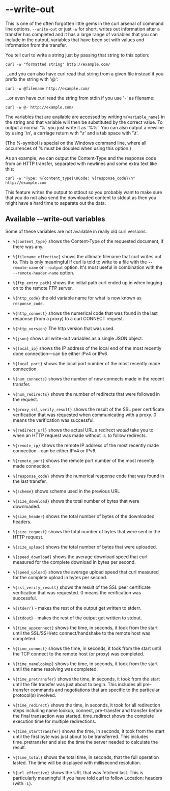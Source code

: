# --write-out

This is one of the often forgotten little gems in the curl arsenal of command
line options. `--write-out` or just `-w` for short, writes out information
after a transfer has completed and it has a large range of variables that you
can include in the output, variables that have been set with values and
information from the transfer.

You tell curl to write a string just by passing that string to this option:

    curl -w "formatted string" http://example.com/

…and you can also have curl read that string from a given file instead if
you prefix the string with '@':

    curl -w @filename http://example.com/

…or even have curl read the string from stdin if you use '-' as filename:

    curl -w @- http://example.com/

The variables that are available are accessed by writing `%{variable_name}` in
the string and that variable will then be substituted by the correct value. To
output a normal '%' you just write it as '%%'. You can also output a newline
by using '\n', a carriage return with '\r' and a tab space with '\t'.

(The %-symbol is special on the Windows command line, where all occurrences of
% must be doubled when using this option.)

As an example, we can output the Content-Type and the response code from an
HTTP transfer, separated with newlines and some extra text like this:

    curl -w "Type: %{content_type}\nCode: %{response_code}\n" http://example.com

This feature writes the output to stdout so you probably want to make sure
that you do not also send the downloaded content to stdout as then you might
have a hard time to separate out the data.

## Available --write-out variables

Some of these variables are not available in really old curl versions.

- `%{content_type}` shows the Content-Type of the requested document, if there
  was any.

- `%{filename_effective}` shows the ultimate filename that curl writes out
  to. This is only meaningful if curl is told to write to a file with the
  `--remote-name` or `--output` option. It's most useful in combination with
  the `--remote-header-name` option.

- `%{ftp_entry_path}` shows the initial path curl ended up in when logging on
  to the remote FTP server.

- `%{http_code}` the old variable name for what is now known as
  `response_code`.

- `%{http_connect}` shows the numerical code that was found in the last
  response (from a proxy) to a curl CONNECT request.

- `%{http_version}` The http version that was used.

- `%{json}` shows all write-out variables as a single JSON object.

- `%{local_ip}` shows the IP address of the local end of the most recently done
  connection—can be either IPv4 or IPv6

- `%{local_port}` shows the local port number of the most recently made
   connection

- `%{num_connects}` shows the number of new connects made in the recent
  transfer.

- `%{num_redirects}` shows the number of redirects that were followed in the
   request.

- `%{proxy_ssl_verify_result}` shows the result of the SSL peer certificate
  verification that was requested when communicating with a proxy. 0 means the
  verification was successful.

- `%{redirect_url}` shows the actual URL a redirect *would* take you to when
   an HTTP request was made without `-L` to follow redirects.

- `%{remote_ip}` shows the remote IP address of the most recently made
  connection—can be either IPv4 or IPv6.

- `%{remote_port}` shows the remote port number of the most recently made
   connection.

- `%{response_code}` shows the numerical response code that was found in the
  last transfer.

- `%{scheme}` shows scheme used in the previous URL

- `%{size_download}` shows the total number of bytes that were downloaded.

- `%{size_header}` shows the total number of bytes of the downloaded headers.

- `%{size_request}` shows the total number of bytes that were sent in the HTTP
  request.

- `%{size_upload}` shows the total number of bytes that were uploaded.

- `%{speed_download}` shows the average download speed that curl measured for
  the complete download in bytes per second.

- `%{speed_upload}` shows the average upload speed that curl measured for the
  complete upload in bytes per second.

- `%{ssl_verify_result}` shows the result of the SSL peer certificate
  verification that was requested. 0 means the verification was successful.

- `%{stderr}` - makes the rest of the output get written to stderr.

- `%{stdout`} - makes the rest of the output get written to stdout.

- `%{time_appconnect}` shows the time, in seconds, it took from the start until
  the SSL/SSH/etc connect/handshake to the remote host was completed.

- `%{time_connect}` shows the time, in seconds, it took from the start until
  the TCP connect to the remote host (or proxy) was completed.

- `%{time_namelookup}` shows the time, in seconds, it took from the start until
  the name resolving was completed.

- `%{time_pretransfer}` shows the time, in seconds, it took from the start
  until the file transfer was just about to begin. This includes all
  pre-transfer commands and negotiations that are specific to the particular
  protocol(s) involved.

- `%{time_redirect}` shows the time, in seconds, it took for all redirection
  steps including name lookup, connect, pre-transfer and transfer before the
  final transaction was started. time_redirect shows the complete execution
  time for multiple redirections.

- `%{time_starttransfer}` shows the time, in seconds, it took from the start
  until the first byte was just about to be transferred. This includes
  time_pretransfer and also the time the server needed to calculate the
  result.

- `%{time_total}` shows the total time, in seconds, that the full operation
  lasted. The time will be displayed with millisecond resolution.

- `%{url_effective}` shows the URL that was fetched last. This is particularly
  meaningful if you have told curl to follow Location: headers (with `-L`).

